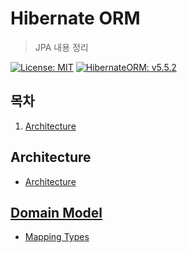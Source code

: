 # Hibernate ORM

> JPA 내용 정리

[![License: MIT](https://img.shields.io/badge/License-MIT-yellow.svg)](https://opensource.org/licenses/MIT) [![HibernateORM: v5.5.2](https://img.shields.io/badge/HibernateORM-v5.5.2-green.svg)](https://docs.jboss.org/hibernate/orm/5.5/userguide/html_single/Hibernate_User_Guide.html#architecture)

## 목차

1. [Architecture](#architecture)

## Architecture

- [Architecture](01_Architecture.md)

## [Domain Model](./02_DomainModel)

- [Mapping Types](./02_DomainModel/01_MappingTypes.md)

